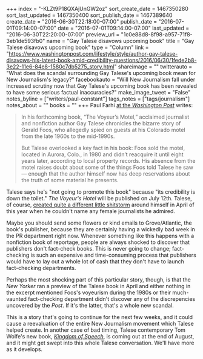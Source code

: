 +++
index = "-KLZt9P18QXAjUnGW2oz"
sort_create_date = 1467350280
sort_last_updated = 1467350400
sort_publish_date = 1467389640
create_date = "2016-06-30T22:18:00-07:00"
publish_date = "2016-07-01T09:14:00-07:00"
date = "2016-07-01T09:14:00-07:00"
last_updated = "2016-06-30T22:20:00-07:00"
preview_url = "1c0e88d8-8f98-a957-71f8-3eb1de593fb0"
name = "Gay Talese disavows upcoming book"
title = "Gay Talese disavows upcoming book"
type = "Column"
link = "https://www.washingtonpost.com/lifestyle/style/author-gay-talese-disavows-his-latest-book-amid-credibility-questions/2016/06/30/1fede2b8-3e22-11e6-84e8-1580c7db5275_story.html"
shareimage = ""
twitterauto = "What does the scandal surrounding Gay Talese's upcoming book mean for New Journalism's legacy?"
facebookauto = "Will New Journalism fall under increased scrutiny now that Gay Talese's upcoming book has been revealed to have some serious factual inaccuracies?"
make_image_tweet = "False"
notes_byline = ["writers/paul-constant"]
tags_notes = ["tags/journalism"]
notes_about = ""
books = ""
+++
Paul Farhi [at the *Washington Post*](https://www.washingtonpost.com/lifestyle/style/author-gay-talese-disavows-his-latest-book-amid-credibility-questions/2016/06/30/1fede2b8-3e22-11e6-84e8-1580c7db5275_story.html) writes:

<blockquote><p>In his forthcoming book, “The Voyeur’s Motel,” acclaimed journalist and nonfiction author Gay Talese chronicles the bizarre story of Gerald Foos, who allegedly spied on guests at his Colorado motel from the late 1960s to the mid-1990s.</p>

<p>But Talese overlooked a key fact in his book: Foos sold the motel, located in Aurora, Colo., in 1980 and didn’t reacquire it until eight years later, according to local property records. His absence from the motel raises doubt about some of the things Foos told Talese he saw — enough that the author himself now has deep reservations about the truth of some material he presents.</p></blockquote>

Talese says he's "not going to promote this book" because "its credibility is down the toilet." *The Voyeur's Hotel* will be published on July 12th. Talese, of course, [created quite a different little shitstorm](http://seattlereviewofbooks.com/notes/2016/04/10/the-sunday-post-for-april-10-2016/) around himself in April of this year when he couldn't name any female journalists he admired. 

Maybe you should send some flowers or kind emails to Grove/Atlantic, the book's publisher, because they are certainly having a wickedly bad week in the PR department right now. Whenever something like this happens with a nonfiction book of reportage, people are always shocked to discover that publishers don't fact-check books. This is never going to change; fact-checking is such an expensive and time-consuming process that publishers would have to lay out a whole lot of cash that they don't have to launch fact-checking departments. 

Perhaps the most shocking part of this particular story, though, is that the *New Yorker* ran a preview of the Talese book in April and either nothing in the excerpt mentioned Foos's voyeurism during the 1980s or their much-vaunted fact-checking department didn't discover any of the discrepencies uncovered by the *Post*. If it's the latter, that's a whole new scandal.

This is a story that's going to continue for the next few weeks, and it could cause a reevaluation of the entire New Journalism movement which Talese helped create. In another case of bad timing, Talese contemporary Tom Wolfe's new book, [*Kingdom of Speech*](http://www.indiebound.org/book/9780316404624), is coming out at the end of August, and it might get swept into this whole Talese conversation. We'll have more as it develops.
